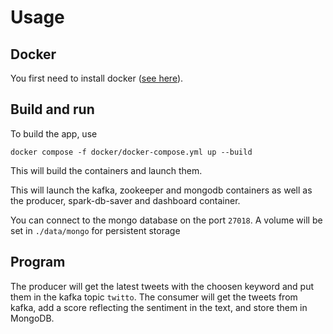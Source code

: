# Usage

## Docker
You first need to install docker ([see here](https://docs.docker.com/get-docker/)).

## Build and run

To build the app, use
```
docker compose -f docker/docker-compose.yml up --build
```

This will build the containers and launch them.

This will launch the kafka, zookeeper and mongodb containers as well as the producer, spark-db-saver and dashboard container.

You can connect to the mongo database on the port `27018`.
A volume will be set in `./data/mongo` for persistent storage 

## Program

The producer will get the latest tweets with the choosen keyword and put them in the kafka topic `twitto`.
The consumer will get the tweets from kafka, add a score reflecting the sentiment in the text, and store them in MongoDB. 